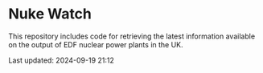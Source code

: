 # Nuke Watch

This repository includes code for retrieving the latest information available on the output of EDF nuclear power plants in the UK.

Last updated: 2024-09-19 21:12